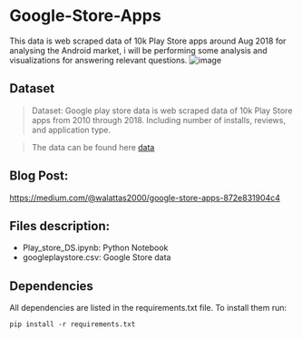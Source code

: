 # Google-Store-Apps

 This data is web scraped data of 10k Play Store apps around Aug 2018 for analysing the Android market, i will be performing some analysis and visualizations for answering relevant questions. 
![image](https://github.com/waleedsf/Google-Play-Stere-Apps-Data/assets/86128909/8d567abf-d6c6-4661-bed3-d767d3671c50)



## Dataset

> Dataset: Google play store data is web scraped data of 10k Play Store apps from 2010 through 2018. Including number of installs, reviews, and application type.

>The data can be found here [data](https://www.kaggle.com/datasets/lava18/google-play-store-apps?select=googleplaystore.csv)


## Blog Post:
https://medium.com/@walattas2000/google-store-apps-872e831904c4


## Files description:
- Play_store_DS.ipynb: Python Notebook
- googleplaystore.csv: Google Store data


## Dependencies

All dependencies are listed in the requirements.txt file. To install them run:

```pip install -r requirements.txt```


